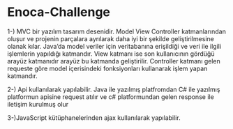 # Enoca-Challenge

1-) MVC bir yazılım tasarım desenidir. Model View Controller katmanlarından oluşur ve projenin parçalara ayrılarak daha iyi bir şekilde geliştirilmesine olanak kılar. Java’da model veriler için veritabanına erişildiği ve veri ile ilgili işlemlerin yapıldığı katmandır. View katmanı ise son kullanıcının gördüğü arayüz katmanıdır arayüz bu katmanda geliştirilir. Controller katmanı gelen requeste göre model içerisindeki fonksiyonları kullanarak işlem yapan katmandır.  

 

2-) Api kullanılarak yapılabilir. Java ile yazılmış platfromdan C# ile yazılmış platformun apisine request atılır ve c#  platformundan gelen response ile iletişim kurulmuş olur  

 

3-)JavaScript kütüphanelerinden ajax kullanılarak yapılabilir. 

